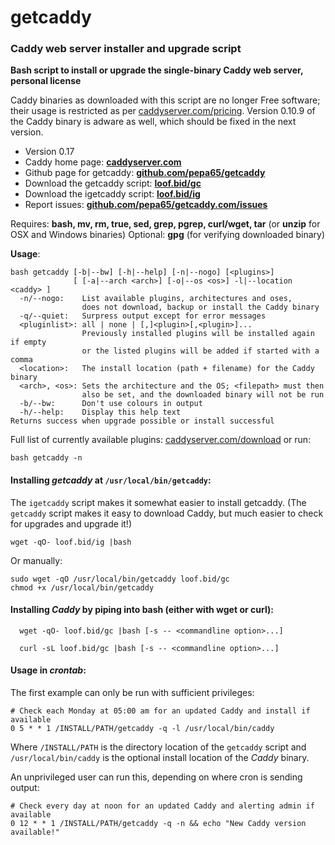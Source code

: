 # getcaddy

### Caddy web server installer and upgrade script

**Bash script to install or upgrade the single-binary Caddy web server, personal license**

Caddy binaries as downloaded with this script are no longer Free software; their
usage is restricted as per
[caddyserver.com/pricing](https://caddyserver.com/pricing).
Version 0.10.9 of the Caddy binary is adware as well,
which should be fixed in the next version.

* Version 0.17
* Caddy home page: **[caddyserver.com](https://caddyserver.com)**
* Github page for getcaddy: **[github.com/pepa65/getcaddy](https://github.com/pepa65/getcaddy)**
* Download the getcaddy script: **[loof.bid/gc](https://loof.bid/gc)**
* Download the igetcaddy script: **[loof.bid/ig](https://loof.bid/ig)**
* Report issues: **[github.com/pepa65/getcaddy.com/issues](https://github.com/pepa65/getcaddy.com/issues)**

Requires: **bash, mv, rm, true, sed, grep, pgrep, curl/wget, tar**
(or **unzip** for OSX and Windows binaries)
Optional: **gpg** (for verifying downloaded binary)

**Usage**:
```
bash getcaddy [-b|--bw] [-h|--help] [-n|--nogo] [<plugins>]
              [ [-a|--arch <arch>] [-o|--os <os>] -l|--location <caddy> ]
  -n/--nogo:    List available plugins, architectures and oses,
                does not download, backup or install the Caddy binary
  -q/--quiet:   Surpress output except for error messages
  <pluginlist>: all | none | [,]<plugin>[,<plugin>]...
                Previously installed plugins will be installed again if empty
                or the listed plugins will be added if started with a comma
  <location>:   The install location (path + filename) for the Caddy binary
  <arch>, <os>: Sets the architecture and the OS; <filepath> must then
                also be set, and the downloaded binary will not be run
  -b/--bw:      Don't use colours in output
  -h/--help:    Display this help text
Returns success when upgrade possible or install successful
```
Full list of currently available plugins: [caddyserver.com/download](https://caddyserver.com/download)
or run:

`bash getcaddy -n`

#### Installing *getcaddy* at `/usr/local/bin/getcaddy`:

The `igetcaddy` script makes it somewhat easier to install getcaddy.
(The `getcaddy` script makes it easy to download Caddy,
but much easier to check for upgrades and upgrade it!)

`wget -qO- loof.bid/ig |bash`

Or manually:

```
sudo wget -qO /usr/local/bin/getcaddy loof.bid/gc
chmod +x /usr/local/bin/getcaddy
```

#### Installing *Caddy* by piping into bash (either with wget or curl):

`  wget -qO- loof.bid/gc |bash [-s -- <commandline option>...]`

`  curl -sL loof.bid/gc |bash [-s -- <commandline option>...]`

#### Usage in *crontab*:

The first example can only be run with sufficient privileges:
```cron
# Check each Monday at 05:00 am for an updated Caddy and install if available
0 5 * * 1 /INSTALL/PATH/getcaddy -q -l /usr/local/bin/caddy
```
Where `/INSTALL/PATH` is the directory location of the `getcaddy` script and
`/usr/local/bin/caddy` is the optional install location of the *Caddy* binary.

An unprivileged user can run this, depending on where cron is sending output:
```cron
# Check every day at noon for an updated Caddy and alerting admin if available
0 12 * * 1 /INSTALL/PATH/getcaddy -q -n && echo "New Caddy version available!"
```

